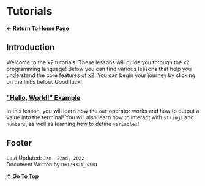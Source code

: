 # Tutorials

[**← Return To Home Page**](../../README.md#x2)

## Introduction

Welcome to the x2 tutorials! These lessons will guide you through the x2 programming language! Below you can find various lessons that help you understand the core features of x2. You can begin your journey by clicking on the links below. Good luck!

### [**"Hello, World!" Example**](helloworld.md#"hello,-world!"-example)

In this lesson, you will learn how the `out` operator works and how to output a value into the terminal! You will also learn how to interact with `strings` and `numbers`, as well as learning how to define `variables`!

## Footer

Last Updated: `Jan. 22nd, 2022` <br>
Document Written by `Dm123321_31mD`

[**↑ Go To Top**](#tutorials)